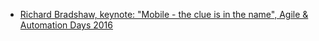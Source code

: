
* [Richard Bradshaw, keynote: "Mobile - the clue is in the name", Agile & Automation Days 2016](https://www.youtube.com/watch?v=CWMZXmkGPEI)
